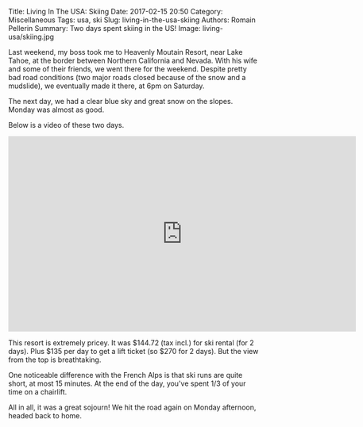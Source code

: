 Title: Living In The USA: Skiing
Date: 2017-02-15 20:50
Category: Miscellaneous
Tags: usa, ski
Slug: living-in-the-usa-skiing
Authors: Romain Pellerin
Summary: Two days spent skiing in the US!
Image: living-usa/skiing.jpg

Last weekend, my boss took me to Heavenly Moutain Resort, near Lake Tahoe, at the border between Northern California and Nevada. With his wife and some of their friends, we went there for the weekend. Despite pretty bad road conditions (two major roads closed because of the snow and a mudslide), we eventually made it there, at 6pm on Saturday.

The next day, we had a clear blue sky and great snow on the slopes. Monday was almost as good.

Below is a video of these two days.

<iframe width="700" height="394" src="https://www.youtube-nocookie.com/embed/Qpw-btGnWt4?rel=0" frameborder="0" allowfullscreen></iframe>

This resort is extremely pricey. It was $144.72 (tax incl.) for ski rental (for 2 days). Plus $135 per day to get a lift ticket (so $270 for 2 days). But the view from the top is breathtaking.

One noticeable difference with the French Alps is that ski runs are quite short, at most 15 minutes. At the end of the day, you've spent 1/3 of your time on a chairlift.

All in all, it was a great sojourn! We hit the road again on Monday afternoon, headed back to home.



